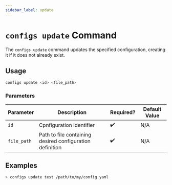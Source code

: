 ```yaml
---
sidebar_label: update
---
```


# `configs update` Command

The `configs update` command updates the specified configuration, creating it if it does not already exist.

## Usage

```bash
configs update <id> <file_path>
```

### Parameters

| Parameter   | Description                                              | Required? | Default Value |
| ----------- | -------------------------------------------------------- | --------- | ------------- |
| `id`        | Cpnfiguration identifier                                 | ✔️        | N/A           |
| `file_path` | Path to file containing desired configuration definition | ✔️        | N/A           |

## Examples

```bash
> configs update test /path/to/my/config.yaml
```
